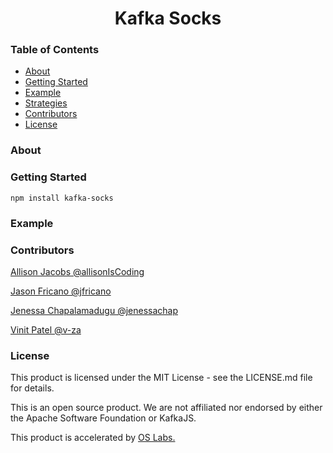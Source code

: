 <h1 align ="center">Kafka Socks</h1>
<h3>Table of Contents</h3>

* [About](https://github.com/oslabs-beta/Kafkasocks/#About)
* [Getting Started](https://github.com/oslabs-beta/Kafkasocks/#Getting-Started])
* [Example](https://github.com/oslabs-beta/Kafkasocks/README.md/Example)
* [Strategies](https://github.com/oslabs-beta/Kafkasocks/README.md/Strategies)
* [Contributors](https://github.com/oslabs-beta/Kafkasocks/README.md/Contributors)
* [License](https://github.com/oslabs-beta/Kafkasocks/README.md/License)

<h3 href="#About">About</h3>

<h3>Getting Started</h3>

``` npm install kafka-socks ```

<h3>Example</h3>
<h3>Contributors</h3>

[Allison Jacobs @allisonIsCoding](https://github.com/allisonIsCoding)

[Jason Fricano @jfricano](https://github.com/jfricano)

[Jenessa Chapalamadugu @jenessachap](https://github.com/jenessachap)

[Vinit Patel @v-za](https://github.com/v-za)

<h3>License</h3>

This product is licensed under the MIT License - see the LICENSE.md file for details.

This is an open source product. We are not affiliated nor endorsed by either the Apache Software Foundation or KafkaJS.

This product is accelerated by [OS Labs.](https://opensourcelabs.io/)
